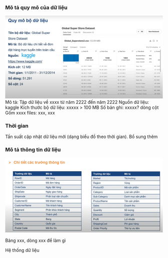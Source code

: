 ### Mô tả quy mô của dữ liệu

![alt text](image-27.png)
Mô tả: Tập dữ liệu về xxxx từ năm 2222 đến năm 2222
Nguồn dữ liệu: kaggle
Kích thước bộ dữ liệu: xxxxx > 100 MB
Số bản ghi: xxxxx? dòng cột
Gồm xxxx files: xxx, xxx

### Thời gian

<!-- Thời gian tăng, dự đoán... -->

Tần suất cập nhật dữ liệu mới (dạng biểu đồ theo thời gian). Bổ sung thêm

### Mô tả thông tin dữ liệu

![alt text](image-28.png)

<!-- Mô tả các trường dữ liệu -->

Bảng xxx, dòng xxx để làm gì

Hệ thống dữ liệu					
<!-- "*) kích cỡ file dữ liệu, số bảng ghi, số bảng, số thuộc tính,... -->
<!-- *) Tần suất , số lượng bản ghi, kích cỡ dữ liệu cập nhật mới với dữ liệu có tính cập nhật -->
<!-- *) Trình bày được theo dạng phân loại dữ liệu Data Taxonomy -->